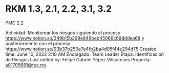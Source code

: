 # RKM 1.3, 2.1, 2.2, 3.1, 3.2
PMC 2.2

Actividad: Monitorear los riesgos siguiendo el proceso https://www.notion.so/349b15b299e846beb45066c69dddea68 y posteriormente con el proceso https://www.notion.so/93b37b250e7e4fb2ba4d05f44e294d75 
Created time: June 10, 2022 2:10 AM
Encargado: Team Leader
Etapa: Identificación de Riesgos
Last edited by: Felipe Gabriel Yépez Villacreses
Property: a01705681@tec.mx